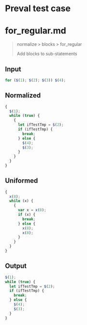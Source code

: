 # Preval test case

# for_regular.md

> normalize > blocks > for_regular
>
> Add blocks to sub-statements

## Input

`````js filename=intro
for ($(1); $(2); $(3)) $(4);
`````

## Normalized

`````js filename=intro
{
  $(1);
  while (true) {
    {
      let ifTestTmp = $(2);
      if (ifTestTmp) {
        break;
      } else {
        $(4);
        $(3);
      }
    }
  }
}
`````

## Uniformed

`````js filename=intro
{
  x(8);
  while (x) {
    {
      var x = x(8);
      if (x) {
        break;
      } else {
        x(8);
        x(8);
      }
    }
  }
}
`````

## Output

`````js filename=intro
$(1);
while (true) {
  let ifTestTmp = $(2);
  if (ifTestTmp) {
    break;
  } else {
    $(4);
    $(3);
  }
}
`````
